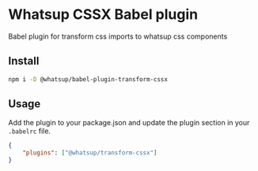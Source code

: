# Whatsup CSSX Babel plugin

Babel plugin for transform css imports to whatsup css components

## Install

```bash
npm i -D @whatsup/babel-plugin-transform-cssx
```

## Usage

Add the plugin to your package.json and update the plugin section in your `.babelrc` file.

```json
{
    "plugins": ["@whatsup/transform-cssx"]
}
```
